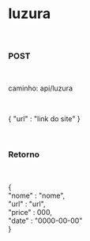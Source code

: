 # luzura

<br>

### POST 

<br>

caminho: api/luzura

<br>

{
  "url" : "link do site"
}

<br>

### Retorno

<br>

{<br>
  "nome" : "nome", <br>
  "url" : "url", <br>
  "price" : 000, <br>
  "date" : "0000-00-00" <br>
}
